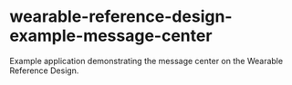 # wearable-reference-design-example-message-center
Example application demonstrating the message center on the Wearable Reference Design.
